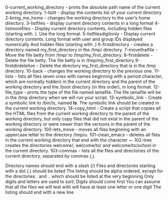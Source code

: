 0-current_working_directory - prints the absolute path name of the current working directory.
1-listit - display the contents list of your current directory
2-bring_me_home - changes the working directory to the user’s home directory.
3-listfiles - display current directory contents in a long format
4-listmorefiles - Display current directory contents, including hidden files (starting with .). Use the long format.
5-listfilesdigitonly - Display current directory contents. Long format with user and group IDs displayed numerically And hidden files (starting with .)
6-firstdirectory - creates a directory named my_first_directory in the /tmp/ directory.
7-movethatfile - Move the file betty from /tmp/ to /tmp/my_first_directory.
8-firstdelete - Delete the file betty. The file betty is in /tmp/my_first_directory
9-firstdirdeletion - Delete the directory my_first_directory that is in the /tmp directory.
10-back - changes the working directory to the previous one.
11-lists - lists all files (even ones with names beginning with a period character, which are normally hidden) in the current directory and the parent of the working directory and the /boot directory (in this order), in long format.
12-file_type - prints the type of the file named iamafile. The file iamafile will be in the /tmp directory when we will run your script.
13-symbolic_link - Create a symbolic link to /bin/ls, named __ls__. The symbolic link should be created in the current working directory.
14-copy_html - Create a script that copies all the HTML files from the current working directory to the parent of the working directory, but only copy files that did not exist in the parent of the working directory or were newer than the versions in the parent of the working directory.
100-lets_move - moves all files beginning with an uppercase letter to the directory /tmp/u.
101-clean_emacs - deletes all files in the current working directory that end with the character ~.
102-tree creates the directories welcome/, welcome/to/ and welcome/to/school in the current directory.
103-commas - lists all the files and directories of the current directory, separated by commas (,).

Directory names should end with a slash (/)
Files and directories starting with a dot (.) should be listed
The listing should be alpha ordered, except for the directories . and .. which should be listed at the very beginning
Only digits and letters are used to sort; Digits should come first
You can assume that all the files we will test with will have at least one letter or one digit
The listing should end with a new line


